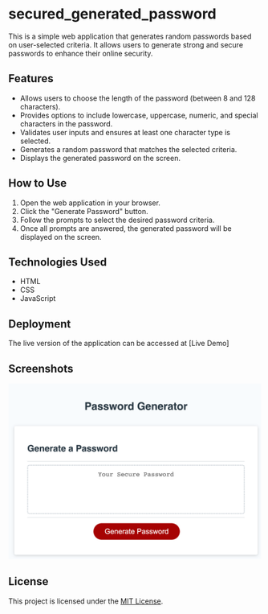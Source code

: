 # secured_generated_password

This is a simple web application that generates random passwords based on user-selected criteria. It allows users to generate strong and secure passwords to enhance their online security.

## Features

- Allows users to choose the length of the password (between 8 and 128 characters).
- Provides options to include lowercase, uppercase, numeric, and special characters in the password.
- Validates user inputs and ensures at least one character type is selected.
- Generates a random password that matches the selected criteria.
- Displays the generated password on the screen.

## How to Use

1. Open the web application in your browser.
2. Click the "Generate Password" button.
3. Follow the prompts to select the desired password criteria.
4. Once all prompts are answered, the generated password will be displayed on the screen.

## Technologies Used

- HTML
- CSS
- JavaScript

## Deployment

The live version of the application can be accessed at [Live Demo]
## Screenshots

![Password Generator](./Assets/Screenshot%202023-06-02%20at%2010.40.12%20PM.png)

## License

This project is licensed under the [MIT License](https://opensource.org/licenses/MIT).
